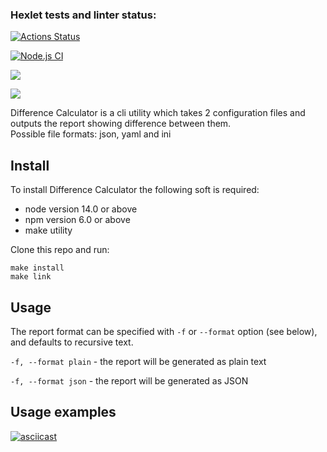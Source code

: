 ### Hexlet tests and linter status:
[![Actions Status](https://github.com/ilyabro2000/frontend-project-lvl2/workflows/hexlet-check/badge.svg)](https://github.com/ilyabro2000/frontend-project-lvl2/actions)

[![Node.js CI](https://github.com/ilyabro2000/frontend-project-lvl2/actions/workflows/nodeCI.yml/badge.svg?branch=main)](https://github.com/ilyabro2000/frontend-project-lvl2/actions/workflows/nodeCI.yml)

<a href="https://codeclimate.com/github/ilyabro2000/frontend-project-lvl2/maintainability"><img src="https://api.codeclimate.com/v1/badges/f5ac601ab10135cde156/maintainability" /></a>

<a href="https://codeclimate.com/github/ilyabro2000/frontend-project-lvl2/test_coverage"><img src="https://api.codeclimate.com/v1/badges/f5ac601ab10135cde156/test_coverage" /></a>

Difference Calculator is a cli utility which takes 2 configuration files and outputs the report showing difference between them.  
Possible file formats: json, yaml and ini

## Install ##

To install Difference Calculator the following soft is required:
* node version 14.0 or above
* npm version 6.0 or above
* make utility

Clone this repo and run:
```
make install
make link
```

## Usage ##

The report format can be specified with `-f` or `--format` option (see below), and defaults to recursive text.  

`-f, --format plain` - the report will be generated as plain text  

`-f, --format json` - the report will be generated as JSON

## Usage examples ##

[![asciicast](https://asciinema.org/a/PTSWL9LXERxxbvBMzCcgBL8Ms.svg)](https://asciinema.org/a/PTSWL9LXERxxbvBMzCcgBL8Ms)